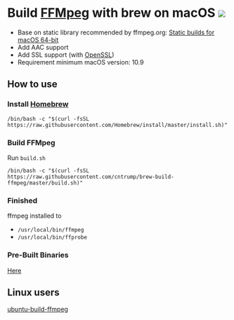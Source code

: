 # Build [FFMpeg](https://ffmpeg.org) with brew on macOS [![](https://travis-ci.org/cntrump/build_ffmpeg_brew.svg?branch=master)](https://travis-ci.org/cntrump/brew-build-ffmpeg)

- Base on static library recommended by ffmpeg.org: [Static builds for macOS 64-bit](https://evermeet.cx/ffmpeg/)
- Add AAC support
- Add SSL support (with [OpenSSL](https://www.openssl.org))
- Requirement minimum macOS version: 10.9

## How to use

### Install [Homebrew](https://brew.sh)

```shell
/bin/bash -c "$(curl -fsSL https://raw.githubusercontent.com/Homebrew/install/master/install.sh)"
```

### Build FFMpeg

Run `build.sh`

```shell
/bin/bash -c "$(curl -fsSL https://raw.githubusercontent.com/cntrump/brew-build-ffmpeg/master/build.sh)"
```

### Finished

ffmpeg installed to

- `/usr/local/bin/ffmpeg`
- `/usr/local/bin/ffprobe`

### Pre-Built Binaries

[Here](https://github.com/cntrump/brew-build-ffmpeg/releases)

## Linux users

[ubuntu-build-ffmpeg](https://github.com/cntrump/ubuntu-build-ffmpeg)
